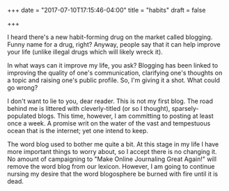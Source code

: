 +++
date = "2017-07-10T17:15:46-04:00"
title = "habits"
draft = false

+++

I heard there's a new habit-forming drug on the market called blogging.
Funny name for a drug, right?  Anyway, people say that it can help improve
your life (unlike illegal drugs which will likely wreck it).

In what ways can it improve my life, you ask?  Blogging has been linked to
improving the quality of one's communication, clarifying one's thoughts on
a topic and raising one's public profile.  So, I'm giving it a shot.  What
could go wrong?

I don't want to lie to you, dear reader.  This is not my first blog.
The road behind me is littered with cleverly-titled (or so I thought),
sparsely-populated blogs.  This time, however, I am committing to posting
at least once a week.  A promise writ on the water of the vast and
tempestuous ocean that is the internet; yet one intend to keep.

The word blog used to bother me quite a bit.  At this stage in my life I
have more important things to worry about, so I accept there is no changing
it.  No amount of campaigning to "Make Online Journaling Great Again!" will
remove the word blog from our lexicon.  However, I am going to continue
nursing my desire that the word blogosphere be burned with fire until it
is dead.
